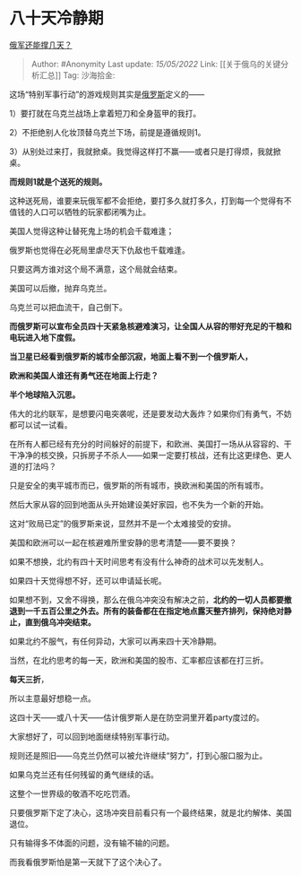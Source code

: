 # 八十天冷静期
[俄军还能撑几天？](https://www.zhihu.com/question/523516129/answer/2488495292)

> Author: #Anonymity
> Last update: *15/05/2022*
> Link: [[关于俄乌的关键分析汇总]]
> Tag:
> 沙海拾金:

这场“特别军事行动”的游戏规则其实是[俄罗斯](https://www.zhihu.com/search?q=%E4%BF%84%E7%BD%97%E6%96%AF&search_source=Entity&hybrid_search_source=Entity&hybrid_search_extra=%7B%22sourceType%22%3A%22answer%22%2C%22sourceId%22%3A2488495292%7D)定义的——

1）要打就在乌克兰战场上拿着短刀和全身盔甲的我打。

2）不拒绝别人化妆顶替乌克兰下场，前提是遵循规则1。

3）从别处过来打，我就掀桌。我觉得这样打不赢——或者只是打得烦，我就掀桌。

**而规则1就是个送死的规则。**

这种送死局，谁要来玩俄军都不会拒绝，要打多久就打多久，打到每一个觉得有不值钱的人口可以牺牲的玩家都闭嘴为止。

美国人觉得这种让替死鬼上场的机会千载难逢；

俄罗斯也觉得在必死局里虐尽天下仇敌也千载难逢。

只要这两方谁对这个局不满意，这个局就会结束。

美国可以后撤，抛弃乌克兰。

乌克兰可以把血流干，自己倒下。

**而俄罗斯可以宣布全员四十天紧急核避难演习，让全国人从容的带好充足的干粮和电玩进入地下度假。**

**当卫星已经看到俄罗斯的城市全部沉寂，地面上看不到一个俄罗斯人，**

**欧洲和美国人谁还有勇气还在地面上行走？**

**半个地球陷入沉思。**

伟大的北约联军，是想要闪电突袭呢，还是要发动大轰炸？如果你们有勇气，不妨都可以试一试看。

在所有人都已经有充分的时间躲好的前提下，和欧洲、美国打一场从从容容的、干干净净的核交换，只拆房子不杀人——如果一定要打核战，还有比这更绿色、更人道的打法吗？

只是安全的夷平城市而已，俄罗斯的所有城市，换欧洲和美国的所有城市。

然后大家从容的回到地面从头开始建设美好家园，也不失为一个新的开始。

这对“败局已定”的俄罗斯来说，显然并不是一个太难接受的安排。

美国和欧洲可以一起在核避难所里安静的思考清楚——要不要换？

如果不想换，北约有四十天时间思考有没有什么神奇的战术可以先发制人。

如果四十天觉得想不好，还可以申请延长呢。

如果想不到，又舍不得换，那么在俄乌冲突没有解决之前，**北约的一切人员都要撤退到一千五百公里之外去。所有的装备都在在指定地点露天整齐排列，保持绝对静止，直到俄乌冲突结束。**

如果北约不服气，有任何异动，大家可以再来四十天冷静期。

当然，在北约思考的每一天，欧洲和美国的股市、汇率都应该都在打三折。

**每天三折**，

所以主意最好想稳一点。

这四十天——或八十天——估计俄罗斯人是在防空洞里开着party度过的。

大家想好了，可以回到地面继续特别军事行动。

规则还是照旧——乌克兰仍然可以被允许继续“努力”，打到心服口服为止。

如果乌克兰还有任何残留的勇气继续的话。

这整个一世界级的敬酒不吃吃罚酒。

只要俄罗斯下定了决心，这场冲突目前看只有一个最终结果，就是北约解体、美国退位。

只有输得多不体面的问题，没有输不输的问题。

而我看俄罗斯怕是第一天就下了这个决心了。
